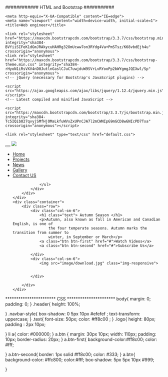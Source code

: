 ############ HTML and Bootstrap ###########
<!DOCTYPE html>
<html lang="en">
<head>
    <meta charset="UTF-8">

    <meta http-equiv="X-UA-Compatible" content="IE=edge">
    <meta name="viewport" content="width=device-width, initial-scale=1">
    <title>Web engineer</title>

    <link rel="stylesheet" href="https://maxcdn.bootstrapcdn.com/bootstrap/3.3.7/css/bootstrap.min.css" integrity="sha384-BVYiiSIFeK1dGmJRAkycuHAHRg32OmUcww7on3RYdg4Va+PmSTsz/K68vbdEjh4u" crossorigin="anonymous">
    <link rel="stylesheet" href="https://maxcdn.bootstrapcdn.com/bootstrap/3.3.7/css/bootstrap-theme.min.css" integrity="sha384-rHyoN1iRsVXV4nD0JutlnGaslCJuC7uwjduW9SVrLvRYooPp2bWYgmgJQIXwl/Sp" crossorigin="anonymous">
    <!-- jQuery (necessary for Bootstrap's JavaScript plugins) -->

    <script src="https://ajax.googleapis.com/ajax/libs/jquery/1.12.4/jquery.min.js"></script>
    <!-- Latest compiled and minified JavaScript -->

    <script src="https://maxcdn.bootstrapcdn.com/bootstrap/3.3.7/js/bootstrap.min.js" integrity="sha384-Tc5IQib027qvyjSMfHjOMaLkfuWVxZxUPnCJA7l2mCWNIpG9mGCD8wGNIcPD7Txa" crossorigin="anonymous"></script>

    <link rel="stylesheet" type="text/css" href="default.css">
</head>
<body>
<div class="header">
    <div class="navbar navbar-style">
        <div class="container">
            <div class="navbar-header">
                <button type="button" class="navbar-toggle" data-toggle="collapse"></button>
                <a href=""><img class="logo" src="image/logo.png"></a>
                <ul class="nav navbar-nav navbar-right">
                    <li><a href="">Home</a> </li>
                    <li><a href="">Projects</a> </li>
                    <li><a href="">News</a> </li>
                    <li><a href="">Gallery</a> </li>
                    <li><a href="">Contact US</a> </li>

                </ul>
            </div>
        </div>
    </div>
    <div class="container">
        <div class="row">
            <div class="col-sm-6">
                <h1 class="text"> Autumn Season </h1>
                <p>Autumn, also known as fall in American and Canadian English, is one of
                    the four temperate seasons. Autumn marks the transition from summer to
                    winter, in September or March</p>
                <a class="btn btn-first" href="#">Watch Videos</a>
                <a class="btn btn-second" href="#">Subscribe Us</a>

            </div>
            <div class="col-sm-6">
                <img src="image/download.jpg" class="img-responsive">


            </div>

        </div>
    </div>

</div>

</body>
</html>

*********************** CSS **********************
body{
    margin: 0;
    padding: 0;
}
.header{
    height: 100%;

}
.navbar-style{
    box-shadow: 0 5px 10px #efefef ;
    text-transform: uppercase;
}
.text{
    font-size: 50px;
    color: #ff8c00 ;
}
.logo{
    height: 80px;
    padding : 2px 10px;

}
li a{
    color: #000000;
}
a.btn
{
    margin: 30px 10px;
    width: 110px;
    padding: 10px;
    border-radius: 20px;
}
a.btn-first{
    background-color:#ff8c00;
    color: #fff;

}
a.btn-second{
    border: 1px solid #ff8c00;
    color: #333;
}
a.btn{
    background-color: #ffc800;
    color:#fff;
    box-shadow: 5px 5px 10px #999;


}
